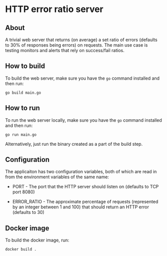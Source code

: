 # HTTP error ratio server

## About

A trivial web server that returns (on average) a set ratio of errors (defaults to 30% of responses being
errors) on requests. The main use case is testing monitors and alerts that rely on success/fail ratios.

## How to build

To build the web server, make sure you have the `go` command installed and then run:

```
go build main.go
```

## How to run

To run the web server locally, make sure you have the `go` command installed and then run:

```
go run main.go
```

Alternatively, just run the binary created as a part of the build step.

## Configuration

The applicaiton has two configuration variables, both of which are read in from the environment variables of the same name: 

* PORT - The port that the HTTP server should listen on (defaults to TCP port 8080)

* ERROR_RATIO - The approximate percentage of requests (represented by an integer between 1 and 100) that should return an HTTP error (defaults to 30)

## Docker image

To build the docker image, run:

```
docker build .
```